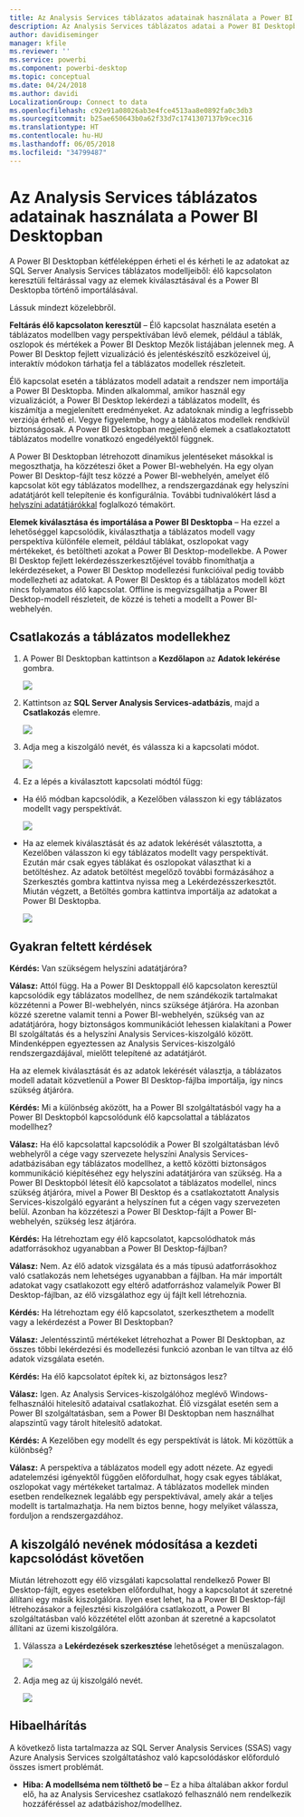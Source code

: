 ```yaml
---
title: Az Analysis Services táblázatos adatainak használata a Power BI Desktopban
description: Az Analysis Services táblázatos adatai a Power BI Desktopban
author: davidiseminger
manager: kfile
ms.reviewer: ''
ms.service: powerbi
ms.component: powerbi-desktop
ms.topic: conceptual
ms.date: 04/24/2018
ms.author: davidi
LocalizationGroup: Connect to data
ms.openlocfilehash: c92e91a08026ab3e4fce4513aa8e0892fa0c3db3
ms.sourcegitcommit: b25ae650643b0a62f33d7c1741307137b9cec316
ms.translationtype: HT
ms.contentlocale: hu-HU
ms.lasthandoff: 06/05/2018
ms.locfileid: "34799487"
---
```

# <a name="using-analysis-services-tabular-data-in-power-bi-desktop"></a>Az Analysis Services táblázatos adatainak használata a Power BI Desktopban
A Power BI Desktopban kétféleképpen érheti el és kérheti le az adatokat az SQL Server Analysis Services táblázatos modelljeiből: élő kapcsolaton keresztüli feltárással vagy az elemek kiválasztásával és a Power BI Desktopba történő importálásával.

Lássuk mindezt közelebbről.

**Feltárás élő kapcsolaton keresztül** – Élő kapcsolat használata esetén a táblázatos modellben vagy perspektívában lévő elemek, például a táblák, oszlopok és mértékek a Power BI Desktop Mezők listájában jelennek meg. A Power BI Desktop fejlett vizualizáció és jelentéskészítő eszközeivel új, interaktív módokon tárhatja fel a táblázatos modellek részleteit.

Élő kapcsolat esetén a táblázatos modell adatait a rendszer nem importálja a Power BI Desktopba. Minden alkalommal, amikor használ egy vizualizációt, a Power BI Desktop lekérdezi a táblázatos modellt, és kiszámítja a megjelenített eredményeket. Az adatoknak mindig a legfrissebb verziója érhető el. Vegye figyelembe, hogy a táblázatos modellek rendkívül biztonságosak. A Power BI Desktopban megjelenő elemek a csatlakoztatott táblázatos modellre vonatkozó engedélyektől függnek.

A Power BI Desktopban létrehozott dinamikus jelentéseket másokkal is megoszthatja, ha közzéteszi őket a Power BI-webhelyén. Ha egy olyan Power BI Desktop-fájlt tesz közzé a Power BI-webhelyén, amelyet élő kapcsolat köt egy táblázatos modellhez, a rendszergazdának egy helyszíni adatátjárót kell telepítenie és konfigurálnia. További tudnivalókért lásd a [helyszíni adatátjárókkal](service-gateway-onprem.md) foglalkozó témakört.

**Elemek kiválasztása és importálása a Power BI Desktopba** – Ha ezzel a lehetőséggel kapcsolódik, kiválaszthatja a táblázatos modell vagy perspektíva különféle elemeit, például táblákat, oszlopokat vagy mértékeket, és betöltheti azokat a Power BI Desktop-modellekbe. A Power BI Desktop fejlett lekérdezésszerkesztőjével tovább finomíthatja a lekérdezéseket, a Power BI Desktop modellezési funkcióival pedig tovább modellezheti az adatokat. A Power BI Desktop és a táblázatos modell közt nincs folyamatos élő kapcsolat. Offline is megvizsgálhatja a Power BI Desktop-modell részleteit, de közzé is teheti a modellt a Power BI-webhelyén.

## <a name="to-connect-to-a-tabular-model"></a>Csatlakozás a táblázatos modellekhez
1. A Power BI Desktopban kattintson a **Kezdőlapon** az **Adatok lekérése** gombra.
   
   ![](media/desktop-analysis-services-tabular-data/pbid_sqlas_getdata.png)
2. Kattintson az **SQL Server Analysis Services-adatbázis**, majd a **Csatlakozás** elemre.
   
   ![](media/desktop-analysis-services-tabular-data/pbid_sqlas_getdata_as.png)
3. Adja meg a kiszolgáló nevét, és válassza ki a kapcsolati módot. 
   
   ![](media/desktop-analysis-services-tabular-data/pbid_sqlas_getdata_as_server.png)
4. Ez a lépés a kiválasztott kapcsolati módtól függ:

* Ha élő módban kapcsolódik, a Kezelőben válasszon ki egy táblázatos modellt vagy perspektívát.
  
  ![](media/desktop-analysis-services-tabular-data/pbid_sqlas_getdata_as_live.png)
* Ha az elemek kiválasztását és az adatok lekérését választotta, a Kezelőben válasszon ki egy táblázatos modellt vagy perspektívát. Ezután már csak egyes táblákat és oszlopokat választhat ki a betöltéshez. Az adatok betöltést megelőző további formázásához a Szerkesztés gombra kattintva nyissa meg a Lekérdezésszerkesztőt. Miután végzett, a Betöltés gombra kattintva importálja az adatokat a Power BI Desktopba.

  ![](media/desktop-analysis-services-tabular-data/pbid_sqlas_getdata_as_select.png)

## <a name="frequently-asked-questions"></a>Gyakran feltett kérdések
**Kérdés:** Van szükségem helyszíni adatátjáróra?

**Válasz:** Attól függ. Ha a Power BI Desktoppall élő kapcsolaton keresztül kapcsolódik egy táblázatos modellhez, de nem szándékozik tartalmakat közzétenni a Power BI-webhelyén, nincs szüksége átjáróra. Ha azonban közzé szeretne valamit tenni a Power BI-webhelyén, szükség van az adatátjáróra, hogy biztonságos kommunikációt lehessen kialakítani a Power BI szolgáltatás és a helyszíni Analysis Services-kiszolgáló között. Mindenképpen egyeztessen az Analysis Services-kiszolgáló rendszergazdájával, mielőtt telepítené az adatátjárót.

Ha az elemek kiválasztását és az adatok lekérését választja, a táblázatos modell adatait közvetlenül a Power BI Desktop-fájlba importálja, így nincs szükség átjáróra.

**Kérdés:** Mi a különbség aközött, ha a Power BI szolgáltatásból vagy ha a Power BI Desktopból kapcsolódunk élő kapcsolattal a táblázatos modellhez?

**Válasz:** Ha élő kapcsolattal kapcsolódik a Power BI szolgáltatásban lévő webhelyről a cége vagy szervezete helyszíni Analysis Services-adatbázisában egy táblázatos modellhez, a kettő közötti biztonságos kommunikáció kiépítéséhez egy helyszíni adatátjáróra van szükség. Ha a Power BI Desktopból létesít élő kapcsolatot a táblázatos modellel, nincs szükség átjáróra, mivel a Power BI Desktop és a csatlakoztatott Analysis Services-kiszolgáló egyaránt a helyszínen fut a cégen vagy szervezeten belül. Azonban ha közzéteszi a Power BI Desktop-fájlt a Power BI-webhelyén, szükség lesz átjáróra.

**Kérdés:** Ha létrehoztam egy élő kapcsolatot, kapcsolódhatok más adatforrásokhoz ugyanabban a Power BI Desktop-fájlban?

**Válasz:** Nem. Az élő adatok vizsgálata és a más típusú adatforrásokhoz való csatlakozás nem lehetséges ugyanabban a fájlban. Ha már importált adatokat vagy csatlakozott egy eltérő adatforráshoz valamelyik Power BI Desktop-fájlban, az élő vizsgálathoz egy új fájlt kell létrehoznia.

**Kérdés:** Ha létrehoztam egy élő kapcsolatot, szerkeszthetem a modellt vagy a lekérdezést a Power BI Desktopban?

**Válasz:** Jelentésszintű mértékeket létrehozhat a Power BI Desktopban, az összes többi lekérdezési és modellezési funkció azonban le van tiltva az élő adatok vizsgálata esetén.

**Kérdés:** Ha élő kapcsolatot építek ki, az biztonságos lesz?

**Válasz:** Igen. Az Analysis Services-kiszolgálóhoz meglévő Windows-felhasználói hitelesítő adataival csatlakozhat. Élő vizsgálat esetén sem a Power BI szolgáltatásban, sem a Power BI Desktopban nem használhat alapszintű vagy tárolt hitelesítő adatokat.

**Kérdés:** A Kezelőben egy modellt és egy perspektívát is látok. Mi közöttük a különbség?

**Válasz:** A perspektíva a táblázatos modell egy adott nézete. Az egyedi adatelemzési igényektől függően előfordulhat, hogy csak egyes táblákat, oszlopokat vagy mértékeket tartalmaz. A táblázatos modellek minden esetben rendelkeznek legalább egy perspektívával, amely akár a teljes modellt is tartalmazhatja. Ha nem biztos benne, hogy melyiket válassza, forduljon a rendszergazdához.

## <a name="to-change-the-server-name-after-initial-connection"></a>A kiszolgáló nevének módosítása a kezdeti kapcsolódást követően
Miután létrehozott egy élő vizsgálati kapcsolattal rendelkező Power BI Desktop-fájlt, egyes esetekben előfordulhat, hogy a kapcsolatot át szeretné állítani egy másik kiszolgálóra. Ilyen eset lehet, ha a Power BI Desktop-fájl létrehozásakor a fejlesztési kiszolgálóra csatlakozott, a Power BI szolgáltatásban való közzététel előtt azonban át szeretné a kapcsolatot állítani az üzemi kiszolgálóra.

1. Válassza a **Lekérdezések szerkesztése** lehetőséget a menüszalagon.
   
   ![](media/desktop-analysis-services-tabular-data/pbid_sqlas_chname_editquery.png)
2. Adja meg az új kiszolgáló nevét.
   
   ![](media/desktop-analysis-services-tabular-data/pbid_sqlas_chname_dialog.png)
   
   
## <a name="troubleshooting"></a>Hibaelhárítás 
A következő lista tartalmazza az SQL Server Analysis Services (SSAS) vagy Azure Analysis Services szolgáltatáshoz való kapcsolódáskor előforduló összes ismert problémát. 

* **Hiba: A modellséma nem tölthető be** – Ez a hiba általában akkor fordul elő, ha az Analysis Serviceshez csatlakozó felhasználó nem rendelkezik hozzáféréssel az adatbázishoz/modellhez.

